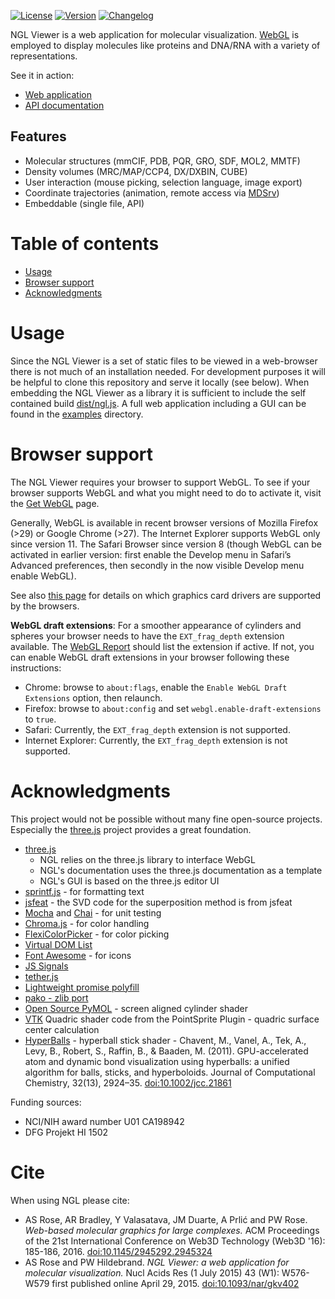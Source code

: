 
[![License](http://img.shields.io/badge/license-MIT-blue.svg?style=flat)](https://github.com/arose/ngl/blob/master/LICENSE)
[![Version](http://img.shields.io/badge/version-0.8-blue.svg?style=flat)](https://github.com/arose/ngl/releases/tag/v0.8)
[![Changelog](https://img.shields.io/badge/changelog--lightgrey.svg?style=flat)](https://github.com/arose/ngl/blob/master/CHANGELOG.md)


NGL Viewer is a web application for molecular visualization. [WebGL](https://get.webgl.org/) is employed to display molecules like proteins and DNA/RNA with a variety of representations.

See it in action:

* [Web application](http://arose.github.io/ngl/?example=3pqr)
* [API documentation](http://arose.github.io/ngl/api/)



Features
--------

* Molecular structures (mmCIF, PDB, PQR, GRO, SDF, MOL2, MMTF)
* Density volumes (MRC/MAP/CCP4, DX/DXBIN, CUBE)
* User interaction (mouse picking, selection language, image export)
* Coordinate trajectories (animation, remote access via [MDSrv](https://github.com/arose/mdsrv/))
* Embeddable (single file, API)



Table of contents
=================

* [Usage](#usage)
* [Browser support](#browser-support)
* [Acknowledgments](#acknowledgments)



Usage
=====

Since the NGL Viewer is a set of static files to be viewed in a web-browser there is not much of an installation needed. For development purposes it will be helpful to clone this repository and serve it locally (see below). When embedding the NGL Viewer as a library it is sufficient to include the self contained build [dist/ngl.js](dist/ngl.js). A full web application including a GUI can be found in the [examples](examples/) directory.



Browser support
===============

The NGL Viewer requires your browser to support WebGL. To see if your browser supports WebGL and what you might need to do to activate it, visit the [Get WebGL](https://get.webgl.org/) page.

Generally, WebGL is available in recent browser versions of Mozilla Firefox (>29) or Google Chrome (>27). The Internet Explorer supports WebGL only since version 11. The Safari Browser since version 8 (though WebGL can be activated in earlier version: first enable the Develop menu in Safari’s Advanced preferences, then secondly in the now visible Develop menu enable WebGL).

See also [this page](https://www.khronos.org/webgl/wiki/BlacklistsAndWhitelists) for details on which graphics card drivers are supported by the browsers.

__WebGL draft extensions__: For a smoother appearance of cylinders and spheres your browser needs to have the `EXT_frag_depth` extension available. The [WebGL Report](http://webglreport.com/) should list the extension if active. If not, you can enable WebGL draft extensions in your browser following these instructions:

* Chrome: browse to `about:flags`, enable the `Enable WebGL Draft Extensions` option, then relaunch.
* Firefox: browse to `about:config` and set `webgl.enable-draft-extensions` to `true`.
* Safari: Currently, the `EXT_frag_depth` extension is not supported.
* Internet Explorer: Currently, the `EXT_frag_depth` extension is not supported.



Acknowledgments
===============

This project would not be possible without many fine open-source projects. Especially the [three.js](http://threejs.org/) project provides a great foundation.

* [three.js](http://threejs.org/)
    * NGL relies on the three.js library to interface WebGL
    * NGL's documentation uses the three.js documentation as a template
    * NGL's GUI is based on the three.js editor UI
* [sprintf.js](https://github.com/alexei/sprintf.js) - for formatting text
* [jsfeat](http://inspirit.github.io/jsfeat/) - the SVD code for the superposition method is from jsfeat
* [Mocha](https://mochajs.org/) and [Chai](http://chaijs.com/) - for unit testing
* [Chroma.js](https://github.com/gka/chroma.js) - for color handling
* [FlexiColorPicker](https://github.com/DavidDurman/FlexiColorPicker) - for color picking
* [Virtual DOM List](https://github.com/sergi/virtual-list)
* [Font Awesome](http://fontawesome.io) - for icons
* [JS Signals](http://millermedeiros.github.com/js-signals)
* [tether.js](http://github.hubspot.com/tether/)
* [Lightweight promise polyfill](https://github.com/taylorhakes/promise-polyfill)
* [pako - zlib port](https://github.com/nodeca/pako)
* [Open Source PyMOL](http://sourceforge.net/projects/pymol/) - screen aligned cylinder shader
* [VTK](http://www.vtk.org/) Quadric shader code from the PointSprite Plugin - quadric surface center calculation
* [HyperBalls](http://sourceforge.net/projects/hyperballs/) - hyperball stick shader - Chavent, M., Vanel, A., Tek, A., Levy, B., Robert, S., Raffin, B., &amp; Baaden, M. (2011). GPU-accelerated atom and dynamic bond visualization using hyperballs: a unified algorithm for balls, sticks, and hyperboloids. Journal of Computational Chemistry, 32(13), 2924–35. [doi:10.1002/jcc.21861](https://dx.doi.org/10.1002/jcc.21861)


Funding sources:

* NCI/NIH award number U01 CA198942
* DFG Projekt HI 1502


Cite
====

When using NGL please cite:

* AS Rose, AR Bradley, Y Valasatava, JM Duarte, A Prlić and PW Rose. _Web-based molecular graphics for large complexes._ ACM Proceedings of the 21st International Conference on Web3D Technology (Web3D '16): 185-186, 2016. [doi:10.1145/2945292.2945324](http://dx.doi.org/10.1145/2945292.2945324)
* AS Rose and PW Hildebrand. _NGL Viewer: a web application for molecular visualization._ Nucl Acids Res (1 July 2015) 43 (W1): W576-W579 first published online April 29, 2015. [doi:10.1093/nar/gkv402](https://doi.org/10.1093/nar/gkv402)

